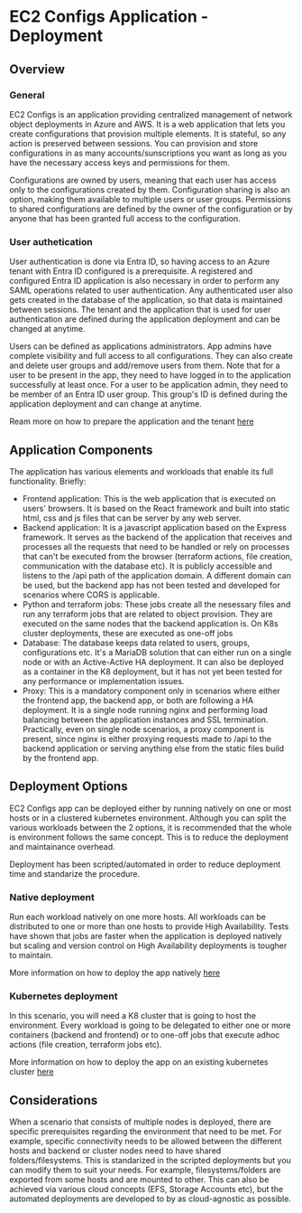 # EC2 Configs Application - Deployment

## Overview

### General

EC2 Configs is an application providing centralized management of network object deployments in Azure and AWS. It is a web application that lets you create configurations that provision multiple elements. It is stateful, so any action is preserved between sessions. You can provision and store configurations in as many accounts/sunscriptions you want as long as you have the necessary access keys and permissions for them.

Configurations are owned by users, meaning that each user has access only to the configurations created by them. Configuration sharing is also an option, making them available to multiple users or user groups. Permissions to shared configurations are defined by the owner of the configuration or by anyone that has been granted full access to the configuration.

### User authetication

User authentication is done via Entra ID, so having access to an Azure tenant with Entra ID configured is a prerequisite. A registered and configured Entra ID application is also necessary in order to perform any SAML operations related to user authentication. Any authenticated user also gets created in the database of the application, so that data is maintained between sessions. The tenant and the application that is used for user authentication are defined during the application deployment and can be changed at anytime.

Users can be defined as applications administrators. App admins have complete visibility and full access to all configurations. They can also create and delete user groups and add/remove users from them. Note that for a user to be present in the app, they need to have logged in to the application successfully at least once. For a user to be application admin, they need to be member of an Entra ID user group. This group's ID is defined during the application deployment and can change at anytime.

Ream more on how to prepare the application and the tenant [here](https://learn.microsoft.com/en-us/entra/external-id/customers/tutorial-single-page-app-react-sign-in-prepare-tenant)

## Application Components

The application has various elements and workloads that enable its full functionality. Briefly:

- Frontend application: This is the web application that is executed on users' browsers. It is based on the React framework and built into static html, css and js files that can be server by any web server.
- Backend application: It is a javascript application based on the Express framework. It serves as the backend of the application that receives and processes all the requests that need to be handled or rely on processes that can't be executed from the browser (terraform actions, file creation, communication with the database etc). It is publicly accessible and listens to the /api path of the application domain. A different domain can be used, but the backend app has not been tested and developed for scenarios where CORS is applicable.
- Python and terraform jobs: These jobs create all the nesessary files and run any terraform jobs that are related to object provision. They are executed on the same nodes that the backend application is. On K8s cluster deployments, these are executed as one-off jobs
- Database: The database keeps data related to users, groups, configurations etc. It's a MariaDB solution that can either run on a single node or with an Active-Active HA deployment. It can also be deployed as a container in the K8 deployment, but it has not yet been tested for any performance or implementation issues.
- Proxy: This is a mandatory component only in scenarios where either the frontend app, the backend app, or both are following a HA deployment. It is a single node running nginx and performing load balancing between the application instances and SSL termination. Practically, even on single node scenarios, a proxy component is present, since nginx is either proxying requests made to /api to the backend application or serving anything else from the static files build by the frontend app.

## Deployment Options

EC2 Configs app can be deployed either by running natively on one or most hosts or in a clustered kubernetes environment. Although you can split the various workloads between the 2 options, it is recommended that the whole is environment follows the same concept. This is to reduce the deployment and maintainance overhead.

Deployment has been scripted/automated in order to reduce deployment time and standarize the procedure.

### Native deployment

Run each workload natively on one more hosts. All workloads can be distributed to one or more than one hosts to provide High Availability. Tests have shown that jobs are faster when the application is deployed natively but scaling and version control on High Availability deployments is tougher to maintain.

More information on how to deploy the app natively [here](./native/README.md)

### Kubernetes deployment

In this scenario, you will need a K8 cluster that is going to host the environment. Every workload is going to be delegated to either one or more containers (backend and frontend) or to one-off jobs that execute adhoc actions (file creation, terraform jobs etc).

More information on how to deploy the app on an existing kubernetes cluster [here](./kubernetes/README.md)

## Considerations

When a scenario that consists of multiple nodes is deployed, there are specific prerequisites regarding the environment that need to be met. For example, specific connectivity needs to be allowed between the different hosts and backend or cluster nodes need to have shared folders/filesystems. This is standarized in the scripted deployments but you can modify them to suit your needs. For example, filesystems/folders are exported from some hosts and are mounted to other. This can also be achieved via various cloud concepts (EFS, Storage Accounts etc), but the automated deployments are developed to by as cloud-agnostic as possible.